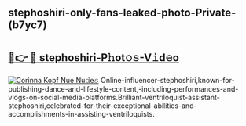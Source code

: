 ## stephoshiri-only-fans​-leaked-photo​-Private-(b7yc7)


# <h2><a href="https://mediaupload.pro?title=stephoshiri&ref=git">🔗👉 🔴 stephoshiri-P𝚑ot𝚘𝚜-V𝚒d𝚎o</a></h2>

[![Corinna Kopf Nue Nu𝚍e𝚜](https://i.imgur.com/0qMVB7G.gif)](https://mediaupload.pro?title=stephoshiri&ref=git)
Online-influencer-stephoshiri,known-for-publishing-dance-and-lifestyle-content,-including-performances-and-vlogs-on-social-media-platforms.Brilliant-ventriloquist-assistant-stephoshiri,celebrated-for-their-exceptional-abilities-and-accomplishments-in-assisting-ventriloquists.  